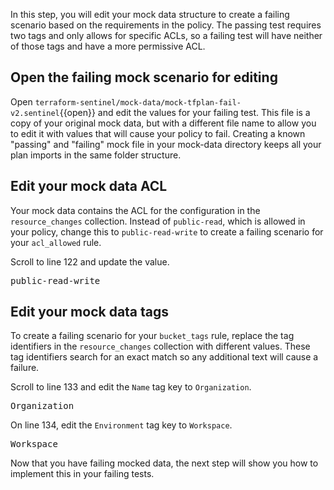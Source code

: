 In this step, you will edit your mock data structure to create a failing scenario based on the requirements in the policy. The passing test requires two tags and only allows for specific ACLs, so a failing test will have neither of those tags and have a more permissive ACL.

## Open the failing mock scenario for editing

Open `terraform-sentinel/mock-data/mock-tfplan-fail-v2.sentinel`{{open}} and edit the values for your failing test. This file is a copy of your original mock data, but with a different file name to allow you to edit it with values that will cause your policy to fail. Creating a known "passing" and "failing" mock file in your mock-data directory keeps all your plan imports in the same folder structure.

## Edit your mock data ACL

Your mock data contains the ACL for the configuration in the `resource_changes` collection. Instead of `public-read`, which is allowed in your policy, change this to `public-read-write` to create a failing scenario for your `acl_allowed` rule.

Scroll to line 122 and update the value.

<pre class="file" data-filename="terraform-sentinel/mock-data/mock-tfplan-fail-v2.sentinel" data-target="#ACL">public-read-write</pre>

## Edit your mock data tags

To create a failing scenario for your `bucket_tags` rule, replace the tag identifiers in the `resource_changes` collection with different values. These tag identifiers search for an exact match so any additional text will cause a failure.

Scroll to line 133 and edit the `Name` tag key to `Organization`.

<pre class="file" data-filename="terraform-sentinel/mock-data/mock-tfplan-fail-v2.sentinel" data-target="#Name">Organization</pre>

On line 134, edit the `Environment` tag key to `Workspace`.

<pre class="file" data-filename="terraform-sentinel/mock-data/mock-tfplan-fail-v2.sentinel" data-target="#Environment">Workspace</pre>

Now that you have failing mocked data, the next step will show you how to implement this in your failing tests.
